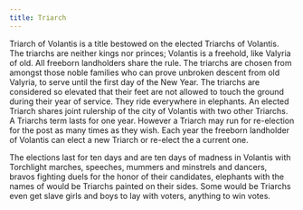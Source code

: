 ```yaml
---
title: Triarch
---
```


Triarch of Volantis is a title bestowed on the elected Triarchs of Volantis. The triarchs are neither kings nor princes; Volantis is a freehold, like Valyria of old. All freeborn landholders share the rule. The triarchs are chosen from amongst those noble families who can prove unbroken descent from old Valyria, to serve until the first day of the New Year. The triarchs are considered so elevated that their feet are not allowed to touch the ground during their year of service. They ride everywhere in elephants. An elected Triarch shares joint rulership of the city of Volantis with two other Triarchs. A Triarchs term lasts for one year. However a Triarch may run for re-election for the post as many times as they wish. Each year the freeborn landholder of Volantis can elect a new Triarch or re-elect the a current one.

The elections last for ten days and are ten days of madness in Volantis with Torchlight marches, speeches, mummers and minstrels and dancers, bravos fighting duels for the honor of their candidates, elephants with the names of would be Triarchs painted on their sides. Some would be Triarchs even get slave girls and boys to lay with voters, anything to win votes. 


